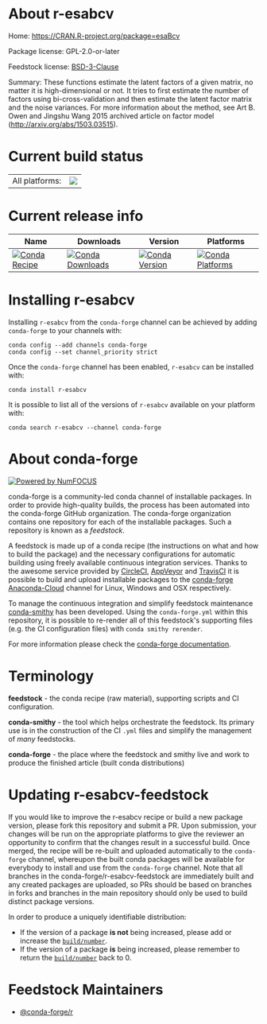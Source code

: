 About r-esabcv
==============

Home: https://CRAN.R-project.org/package=esaBcv

Package license: GPL-2.0-or-later

Feedstock license: [BSD-3-Clause](https://github.com/conda-forge/r-esabcv-feedstock/blob/master/LICENSE.txt)

Summary: These functions estimate the latent factors of a given matrix, no matter it is high-dimensional or not. It tries to first estimate the number of factors using bi-cross-validation and then estimate the latent factor matrix and the noise variances. For more information about the method, see Art B. Owen and Jingshu Wang 2015 archived article on factor model (http://arxiv.org/abs/1503.03515).

Current build status
====================


<table><tr><td>All platforms:</td>
    <td>
      <a href="https://dev.azure.com/conda-forge/feedstock-builds/_build/latest?definitionId=5737&branchName=master">
        <img src="https://dev.azure.com/conda-forge/feedstock-builds/_apis/build/status/r-esabcv-feedstock?branchName=master">
      </a>
    </td>
  </tr>
</table>

Current release info
====================

| Name | Downloads | Version | Platforms |
| --- | --- | --- | --- |
| [![Conda Recipe](https://img.shields.io/badge/recipe-r--esabcv-green.svg)](https://anaconda.org/conda-forge/r-esabcv) | [![Conda Downloads](https://img.shields.io/conda/dn/conda-forge/r-esabcv.svg)](https://anaconda.org/conda-forge/r-esabcv) | [![Conda Version](https://img.shields.io/conda/vn/conda-forge/r-esabcv.svg)](https://anaconda.org/conda-forge/r-esabcv) | [![Conda Platforms](https://img.shields.io/conda/pn/conda-forge/r-esabcv.svg)](https://anaconda.org/conda-forge/r-esabcv) |

Installing r-esabcv
===================

Installing `r-esabcv` from the `conda-forge` channel can be achieved by adding `conda-forge` to your channels with:

```
conda config --add channels conda-forge
conda config --set channel_priority strict
```

Once the `conda-forge` channel has been enabled, `r-esabcv` can be installed with:

```
conda install r-esabcv
```

It is possible to list all of the versions of `r-esabcv` available on your platform with:

```
conda search r-esabcv --channel conda-forge
```


About conda-forge
=================

[![Powered by NumFOCUS](https://img.shields.io/badge/powered%20by-NumFOCUS-orange.svg?style=flat&colorA=E1523D&colorB=007D8A)](http://numfocus.org)

conda-forge is a community-led conda channel of installable packages.
In order to provide high-quality builds, the process has been automated into the
conda-forge GitHub organization. The conda-forge organization contains one repository
for each of the installable packages. Such a repository is known as a *feedstock*.

A feedstock is made up of a conda recipe (the instructions on what and how to build
the package) and the necessary configurations for automatic building using freely
available continuous integration services. Thanks to the awesome service provided by
[CircleCI](https://circleci.com/), [AppVeyor](https://www.appveyor.com/)
and [TravisCI](https://travis-ci.com/) it is possible to build and upload installable
packages to the [conda-forge](https://anaconda.org/conda-forge)
[Anaconda-Cloud](https://anaconda.org/) channel for Linux, Windows and OSX respectively.

To manage the continuous integration and simplify feedstock maintenance
[conda-smithy](https://github.com/conda-forge/conda-smithy) has been developed.
Using the ``conda-forge.yml`` within this repository, it is possible to re-render all of
this feedstock's supporting files (e.g. the CI configuration files) with ``conda smithy rerender``.

For more information please check the [conda-forge documentation](https://conda-forge.org/docs/).

Terminology
===========

**feedstock** - the conda recipe (raw material), supporting scripts and CI configuration.

**conda-smithy** - the tool which helps orchestrate the feedstock.
                   Its primary use is in the construction of the CI ``.yml`` files
                   and simplify the management of *many* feedstocks.

**conda-forge** - the place where the feedstock and smithy live and work to
                  produce the finished article (built conda distributions)


Updating r-esabcv-feedstock
===========================

If you would like to improve the r-esabcv recipe or build a new
package version, please fork this repository and submit a PR. Upon submission,
your changes will be run on the appropriate platforms to give the reviewer an
opportunity to confirm that the changes result in a successful build. Once
merged, the recipe will be re-built and uploaded automatically to the
`conda-forge` channel, whereupon the built conda packages will be available for
everybody to install and use from the `conda-forge` channel.
Note that all branches in the conda-forge/r-esabcv-feedstock are
immediately built and any created packages are uploaded, so PRs should be based
on branches in forks and branches in the main repository should only be used to
build distinct package versions.

In order to produce a uniquely identifiable distribution:
 * If the version of a package **is not** being increased, please add or increase
   the [``build/number``](https://docs.conda.io/projects/conda-build/en/latest/resources/define-metadata.html#build-number-and-string).
 * If the version of a package **is** being increased, please remember to return
   the [``build/number``](https://docs.conda.io/projects/conda-build/en/latest/resources/define-metadata.html#build-number-and-string)
   back to 0.

Feedstock Maintainers
=====================

* [@conda-forge/r](https://github.com/conda-forge/r/)

